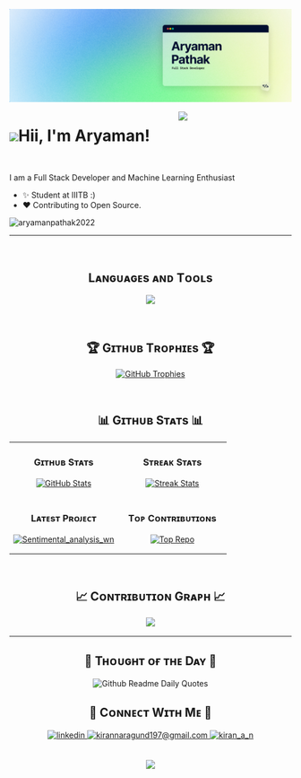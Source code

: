 <!--Banner-->
![aryamanpathak2022 Banner Image](./image.png)

<!--Night Owl image-->
<div>
  <img align="right" width="40%" src="https://owlbertsio-resized.s3.amazonaws.com/Popper.psd.full.png">
</div>

<!--Header Name-->
# <img src="https://emojis.slackmojis.com/emojis/images/1531849430/4246/blob-sunglasses.gif?1531849430" width="30"/>Hii, I'm Aryaman! 

<br /> 

<!--Start Intro-->               
<p align="left">I am a Full Stack Developer and Machine Learning Enthusiast </p>

- ✨ Student at IIITB :)
- ❤ Contributing to Open Source.
<!--End Intro-->

<!--Profile Count Badge-->
<p align="left">
  <img src="https://komarev.com/ghpvc/?username=aryamanpathak2022&label=Profile%20views&color=770677&style=for-the-badge&logo=star" alt="aryamanpathak2022" style="padding-right:20px;" />
</p>

---
<br />

<!--Languages and Tools Section-->       
<h2 align="center">Lᴀɴɢᴜᴀɢᴇs ᴀɴᴅ Tᴏᴏʟs</h2> 
<p align="center">
<img width="500px"  src="https://skillicons.dev/icons?i=py,java,js,html,css,react,nodejs,express,django,md,solidity,postgres,mongo,git,vscode,docker,aws,postman,supabase,linux&perline=10"  />
</p>
<br />


<!--Trophies Section-->   
<h2 align="center">🏆 Gɪᴛʜᴜʙ Tʀᴏᴘʜɪᴇs 🏆</h2>
<p align="center">
  <a href="https://github.com/aryamanpathak2022/github-profile-trophy">
    <img src="https://github-profile-trophy.vercel.app/?username=aryamanpathak2022&row=2&column=6&margin-w=20&margin-h=20" alt="GitHub Trophies">
  </a>
</p>
<br />

<!--Github stats Table--> 
<h2 align="center">📊 Gɪᴛʜᴜʙ Sᴛᴀᴛs 📊</h2>

<table width="100%">
  <tr>
    <td width="50%">
      <h3 align="center"><strong>Gɪᴛʜᴜʙ Sᴛᴀᴛs</strong></h3>
      <p align="center">
        <a href="https://github.com/aryamanpathak2022">
          <img align="center" src="https://github-readme-stats.vercel.app/api?username=aryamanpathak2022&count_private=true&show_icons=true&theme=nightowl" alt="GitHub Stats" />
        </a>
      </p>
    </td>
    <td width="50%">
      <h3 align="center"><strong>Sᴛʀᴇᴀᴋ Sᴛᴀᴛs</strong></h3>
      <p align="center">
        <a href="https://github.com/aryamanpathak2022">
          <img align="center" src="https://streak-stats.demolab.com?user=aryamanpathak2022&theme=nightowl" alt="Streak Stats" />
        </a>
      </p>
    </td>
  </tr>
  <tr>
    <td width="50%">
      <h3 align="center"><strong>Lᴀᴛᴇsᴛ Pʀᴏᴊᴇᴄᴛ</strong></h3>
      <p align="center">
        <a href="https://github.com/aryamanpathak2022/Sentimental_analysis_wn">
          <img align="center" width="470" src="https://github-readme-stats.vercel.app/api/pin/?username=aryamanpathak2022&repo=Sentimental_analysis_wn&theme=nightowl&show_owner=true" alt="Sentimental_analysis_wn" />  
        </a>
      </p>
    </td>
    <td width="50%">
      <h3 align="center"><strong>Tᴏᴘ Cᴏɴᴛʀɪʙᴜᴛɪᴏɴs</strong></h3>
      <p align="center">
        <a href="https://github.com/aryamanpathak2022">
          <img align="center" src="https://github-contributor-stats.vercel.app/api?username=aryamanpathak2022&limit=3&theme=nightowl&show_owner=true&combine_all_yearly_contributions=true" alt="Top Repo" />
        </a>
      </p>
    </td>
  </tr>
</table>
<br />

<!--Contribution Graph-->
<h2 align="center">📈 Cᴏɴᴛʀɪʙᴜᴛɪᴏɴ Gʀᴀᴘʜ 📈</h2>
<div align="center">
    <img src="https://github-readme-activity-graph.vercel.app/graph?username=aryamanpathak2022&bg_color=011627&color=79d3c3&line=c792ea&point=ffeb95&area=true&hide_border=false" border-radius="15">
</div>

---

<!--Dynamic Quote card updated everyday at 12 PM--> 
<h2 align="center">🌟 Tʜᴏᴜɢʜᴛ ᴏғ ᴛʜᴇ Dᴀʏ 🌟</h2>














































































































































<!--STARTS_HERE_QUOTE_CARD-->
<p align="center">
 <img src="https://readme-daily-quotes.vercel.app/api?font=trebuchet_ms" alt="Github Readme Daily Quotes">

</p>
<!--ENDS_HERE_QUOTE_CARD-->















































































































































<!--Contact Section--> 

<h2 align="center">🤝 Cᴏɴɴᴇᴄᴛ Wɪᴛʜ Mᴇ 🤝 </h2>
<div align="center">
 <a href="https://www.linkedin.com/in/aryaman-pathak/" target="_blank">
<img src=https://img.shields.io/badge/linkedin-%231E77B5.svg?&style=for-the-badge&logo=linkedin&logoColor=white alt=linkedin style="margin-bottom: 5px;" />
</a>
  
<a href="mailto:AryamanPathak@iiitb.ac.in" target="_blank">
<img src="https://img.shields.io/badge/Gmail-D14836?style=for-the-badge&logo=gmail&logoColor=white" alt=kirannaragund197@gmail.com mail style="margin-bottom: 5px;" />
</a>

<a href="https://www.instagram.com/aryaman__pathak" target="_blank">
<img src=https://img.shields.io/badge/Instagram-E4405F?style=for-the-badge&logo=instagram&logoColor=white alt=kiran_a_n Instagram style="margin-bottom: 5px;" />
</a>

</div>
<br/>

<!--Buy me a coffee-->



<!--Footer--> 
<p align="center">
  <img src="https://capsule-render.vercel.app/api?type=waving&color=gradient&height=65&section=footer"/>
</p>
